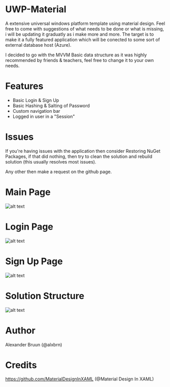 # UWP-Material
A extensive universal windows platform template using material design. Feel free to come with suggestions of what needs to be done or what is missing, i will be updating it graduatly as i make more and more. The target is to make it a fully featured application which will be conected to some sort of external database host (Azure).

I decided to go with the MVVM Basic data structure as it was highly recommended by friends & teachers, feel free to change it to your own needs.

# Features
- Basic Login & Sign Up
- Basic Hashing & Salting of Password
- Custom navigation bar
- Logged in user in a "Session"

# Issues
If you're having issues with the application then consider Restoring NuGet Packages, if that did nothing, then try to clean the solution and rebuild solution (this usually resolves most issues).

Any other then make a request on the github page.

# Main Page
![alt text](https://i.imgur.com/vTDoa6S.png)

# Login Page
![alt text](https://i.imgur.com/CliNlBg.png)

# Sign Up Page
![alt text](https://i.imgur.com/dD8cYwX.png)

# Solution Structure
![alt text](https://i.imgur.com/RimcyKl.png)

# Author
Alexander Bruun (@alxbrn)

# Credits
https://github.com/MaterialDesignInXAML (@Material Design In XAML)


